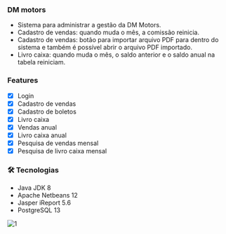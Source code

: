 
### DM motors 
- Sistema para administrar a gestão da DM Motors.
- Cadastro de vendas: quando muda o mês, a comissão reinicia.
- Cadastro de vendas: botão para importar arquivo PDF para dentro do sistema e também é possível abrir o arquivo PDF importado.
- Livro caixa: quando muda o mês, o saldo anterior e o saldo anual na tabela reiniciam.


### Features
- [x] Login
- [x] Cadastro de vendas
- [x] Cadastro de boletos
- [x] Livro caixa
- [x] Vendas anual
- [x] Livro caixa anual 
- [x] Pesquisa de vendas mensal
- [x] Pesquisa de livro caixa mensal

###  🛠 Tecnologias
- Java JDK 8
- Apache Netbeans 12
- Jasper iReport 5.6
- PostgreSQL 13

  
![1](https://github.com/menezesledilson/SistemaDMmotors/assets/96630034/7864c2fc-238d-4ef7-9ad4-762d536e0e8d)

